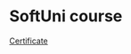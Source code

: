 # SoftUni course 
[Certificate](https://softuni.bg/certificates/details/63635/58f5e5c6 "Certificate")
